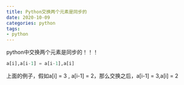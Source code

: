 ```yaml
---
title: Python交换两个元素是同步的
date: 2020-10-09
categories: python
tags: 
- python
---
```


python中交换两个元素是同步的！！！
```python
a[i],a[i-1] = a[i-1],a[i]
```
上面的例子，假如a[i] = 3 , a[i-1] = 2，那么交换之后，a[i-1] = 3,a[i] = 2
